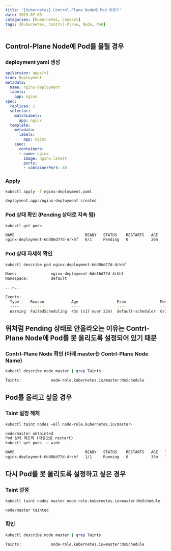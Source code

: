 ```yaml
---
title: "[Kubernetes] Control-Plane Node에 Pod 띄우기"
date: 2019-07-05
categories: [Kubernetes, Concept]
tags: [Kubernetes, Control-Plane, Node, Pod]
---
```


## Control-Plane Node에 Pod를 올릴 경우

### deployment yaml 생성

```yaml
apiVersion: apps/v1
kind: Deployment
metadata:
  name: nginx-deployment
  labels:
    app: nginx
spec:
  replicas: 1
  selector:
    matchLabels:
      app: nginx
  template:
    metadata:
      labels:
        app: nginx
    spec:
      containers:
      - name: nginx
        image: nginx:latest
        ports:
        - containerPort: 80
```

### Apply

```bash
kubectl apply -f nginx-deployment.yaml

deployment.apps/nginx-deployment created
```

### Pod 상태 확인 (Pending 상태로 지속 됨)

```bash
kubectl get pods

NAME                               READY   STATUS    RESTARTS   AGE
nginx-deployment-6dd86d77d-4rkhf   0/1     Pending   0          20m
```

### Pod 상태 자세히 확인

```bash
kubectl describe pod nginx-deployment-6dd86d77d-4rkhf

Name:               nginx-deployment-6dd86d77d-4rkhf
Namespace:          default

...✂...

Events:
  Type     Reason            Age                 From               Message                                                                    
  ----     ------            ----                ----               -------                                                                    
  Warning  FailedScheduling  43s (x17 over 22m)  default-scheduler  0/3 nodes are available: 3 node(s) had taints that the pod didn't tolerate.
```

## 위처럼 Pending 상태로 안올라오는 이유는 Contrl-Plane Node에 Pod를 못 올리도록 설정되어 있기 때문

### Contrl-Plane Node 확인 (아래 master는 Contrl-Plane Node Name)

```bash
kubectl describe node master | grep Taints

Taints:             node-role.kubernetes.io/master:NoSchedule
```

## Pod를 올리고 싶을 경우

### Taint 설정 해제

```bash
kubectl taint nodes –all node-role.kubernetes.io/master-

node/master untainted
Pod 상태 재조회 (자동으로 restart)
kubectl get pods -o wide

NAME                               READY   STATUS    RESTARTS   AGE   IP           NODE     NOMINATED NODE   READINESS GATES
nginx-deployment-6dd86d77d-4rkhf   1/1     Running   0          35m   10.244.0.7   master   <none>           <none>
```

## 다시 Pod를 못 올리도록 설정하고 싶은 경우

### Taint 설정

```bash
kubectl taint nodes master node-role.kubernetes.io=master:NoSchedule

node/master tainted
```

### 확인

```bash
kubectl describe node master | grep Taints

Taints:             node-role.kubernetes.io=master:NoSchedule
```